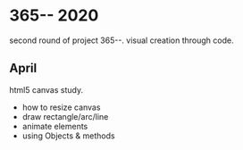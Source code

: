 # 365-- 2020
second round of project 365--. visual creation through code.

## April
html5 canvas study.
- how to resize canvas
- draw rectangle/arc/line
- animate elements
- using Objects & methods

